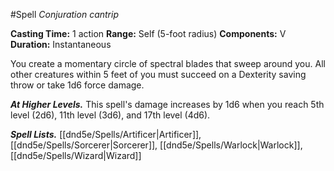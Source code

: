 #Spell
*Conjuration cantrip*

**Casting Time:** 1 action
**Range:** Self (5-foot radius)
**Components:** V
**Duration:** Instantaneous

You create a momentary circle of spectral blades that sweep around you. All other creatures within 5 feet of you must succeed on a Dexterity saving throw or take 1d6 force damage.

***At Higher Levels.*** This spell's damage increases by 1d6 when you reach 5th level (2d6), 11th level (3d6), and 17th level (4d6).

***Spell Lists.*** [[dnd5e/Spells/Artificer\|Artificer]], [[dnd5e/Spells/Sorcerer\|Sorcerer]], [[dnd5e/Spells/Warlock\|Warlock]], [[dnd5e/Spells/Wizard\|Wizard]]
